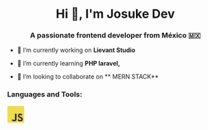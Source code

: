 <h1 align="center">Hi 👋, I'm Josuke Dev</h1>
<h3 align="center">A passionate frontend developer from México 🇲🇽</h3>

- 🔭 I’m currently working on **Lievant Studio**

- 🌱 I’m currently learning **PHP laravel,**

- 👯 I’m looking to collaborate on ** MERN STACK**



<h3 align="left">Languages and Tools:</h3>
<p align="left"> <a href="https://developer.mozilla.org/en-US/docs/Web/JavaScript" target="_blank"> <img src="https://raw.githubusercontent.com/devicons/devicon/master/icons/javascript/javascript-original.svg" alt="javascript" width="40" height="40"/> </a> </p>

